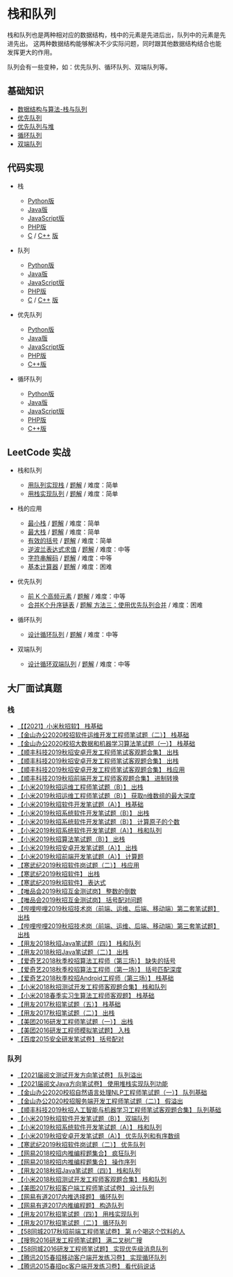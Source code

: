 # 栈和队列

栈和队列也是两种相对应的数据结构，栈中的元素是先进后出，队列中的元素是先进先出。
这两种数据结构能够解决不少实际问题，同时跟其他数据结构结合也能发挥更大的作用。

队列会有一些变种，如：优先队列、循环队列、双端队列等。

## 基础知识

* [数据结构与算法-栈与队列](https://zhuanlan.zhihu.com/p/53725348)
* [优先队列](https://www.cnblogs.com/MrSaver/p/6160310.html)
* [优先队列与堆](https://www.cnblogs.com/9dragon/p/10739121.html)
* [循环队列](https://blog.csdn.net/gsjwxhn/article/details/102915653)
* [双端队列](https://zhuanlan.zhihu.com/p/387108933)

## 代码实现
* 栈
  * [Python版](https://github.com/TheAlgorithms/Python/blob/master/data_structures/stacks/stack.py)
  * [Java版](https://github.com/TheAlgorithms/Java/blob/master/DataStructures/Stacks/StackArray.java)
  * [JavaScript版](https://github.com/TheAlgorithms/Javascript/blob/master/Data-Structures/Stack/StackES6.js)
  * [PHP版](https://github.com/wangzheng0822/algo/blob/master/php/08_stack/StackOnLinkedList.php)
  * [C](https://github.com/TheAlgorithms/C/blob/master/data_structures/stack/main.c) / [C++](https://github.com/TheAlgorithms/C-Plus-Plus/blob/master/data_structures/stack_using_array.cpp) [版]()
  
* 队列
  * [Python版](https://github.com/TheAlgorithms/Python/blob/master/data_structures/queue/queue_on_list.py)
  * [Java版](https://github.com/TheAlgorithms/Java/blob/master/DataStructures/Queues/GenericArrayListQueue.java)
  * [JavaScript版](https://github.com/TheAlgorithms/Javascript/blob/master/Data-Structures/Queue/Queue.js)
  * [PHP版](https://github.com/wangzheng0822/algo/blob/master/php/09_queue/QueueOnLinkedList.php)
  * [C](https://github.com/TheAlgorithms/C/blob/master/data_structures/queue.c) / [C++](https://github.com/TheAlgorithms/C-Plus-Plus/blob/master/data_structures/queue_using_array.cpp) [版]()

* 优先队列
  * [Python版](https://github.com/TheAlgorithms/Python/blob/master/data_structures/queue/priority_queue_using_list.py)
  * [Java版](https://github.com/TheAlgorithms/Java/blob/master/DataStructures/Queues/PriorityQueues.java)
  * [JavaScript版](https://www.jianshu.com/p/ec056a5886d0)
  * [PHP版](https://www.cnblogs.com/toufu/p/4134366.html)
  * [C++版](https://blog.csdn.net/weixin_30772105/article/details/99136971)

* 循环队列
  * [Python版](https://github.com/TheAlgorithms/Python/blob/master/data_structures/queue/circular_queue.py)
  * [Java版](https://blog.csdn.net/qq_26287435/article/details/83513045)
  * [JavaScript版](https://github.com/TheAlgorithms/Javascript/blob/master/Data-Structures/Queue/CircularQueue.js)
  * [PHP版](https://github.com/wangzheng0822/algo/blob/master/javascript/09_queue/CircularQueueBasedOnLinkedList.js)
  * [C++版](https://github.com/TheAlgorithms/C-Plus-Plus/blob/master/data_structures/circular_queue_using_linked_list.cpp)


## LeetCode 实战

* 栈和队列
  * [用队列实现栈](https://leetcode-cn.com/problems/implement-stack-using-queues/) / [题解](https://leetcode-cn.com/problems/implement-stack-using-queues/solution/yong-dui-lie-shi-xian-zhan-by-leetcode-solution/) / 难度：简单
  * [用栈实现队列](https://leetcode-cn.com/problems/implement-queue-using-stacks/) / [题解](https://leetcode-cn.com/problems/implement-queue-using-stacks/solution/yong-zhan-shi-xian-dui-lie-by-leetcode/) / 难度：简单

* 栈的应用
    * [最小栈](https://leetcode-cn.com/problems/min-stack/) / [题解](https://leetcode-cn.com/problems/min-stack/solution/zui-xiao-zhan-by-leetcode-solution/) / 难度：简单
    * [最大栈](https://leetcode-cn.com/problems/max-stack/) / [题解](https://leetcode-cn.com/problems/max-stack/solution/max-stack-by-leetcode/) / 难度：简单
    * [有效的括号](https://leetcode-cn.com/problems/valid-parentheses/) / [题解](https://leetcode-cn.com/problems/valid-parentheses/solution/you-xiao-de-gua-hao-by-leetcode-solution/) / 难度：简单
    * [逆波兰表达式求值](https://leetcode-cn.com/problems/evaluate-reverse-polish-notation/) / [题解](https://leetcode-cn.com/problems/evaluate-reverse-polish-notation/solution/ni-bo-lan-biao-da-shi-qiu-zhi-by-leetcod-wue9/) / 难度：中等
    * [字符串解码](https://leetcode-cn.com/problems/decode-string/) / [题解](https://leetcode-cn.com/problems/decode-string/solution/zi-fu-chuan-jie-ma-by-leetcode-solution/) / 难度：中等
    * [基本计算器](https://leetcode-cn.com/problems/basic-calculator/) / [题解](https://leetcode-cn.com/problems/basic-calculator/solution/ji-ben-ji-suan-qi-by-leetcode-solution-jvir/) / 难度：困难

* 优先队列
    * [前 K 个高频元素](https://leetcode-cn.com/problems/top-k-frequent-elements/) / [题解](https://leetcode-cn.com/problems/top-k-frequent-elements/solution/qian-k-ge-gao-pin-yuan-su-by-leetcode-solution/) / 难度：中等
    * [合并K个升序链表](https://leetcode-cn.com/problems/merge-k-sorted-lists/) / [题解 方法三：使用优先队列合并](https://leetcode-cn.com/problems/merge-k-sorted-lists/solution/he-bing-kge-pai-xu-lian-biao-by-leetcode-solutio-2/) / 难度：困难

* 循环队列   
  * [设计循环队列](https://leetcode-cn.com/problems/design-circular-queue/) / [题解](https://leetcode-cn.com/problems/design-circular-queue/solution/she-ji-xun-huan-dui-lie-by-leetcode/) / 难度：中等

* 双端队列   
  * [设计循环双端队列](https://leetcode-cn.com/problems/design-circular-deque/) / [题解](https://leetcode-cn.com/problems/design-circular-deque/solution/shu-zu-shi-xian-de-xun-huan-shuang-duan-dui-lie-by/) / 难度：中等


## 大厂面试真题

### 栈
* [【【2021】小米秋招软】 栈基础](https://www.nowcoder.com/questionTerminal/0447b59b668c4864911566c835ff1a44)
* [【金山办公2020校招软件运维开发工程师笔试题（二）】 栈基础](https://www.nowcoder.com/questionTerminal/ae8701d838f24e14998b63e424f166f4)
* [【金山办公2020校招大数据和机器学习算法笔试题（一）】 栈基础](https://www.nowcoder.com/questionTerminal/949845f6bc6e4b75bf5744ca4a01c202)
* [【顺丰科技2019秋招安卓开发工程师笔试客观题合集】 出栈](https://www.nowcoder.com/questionTerminal/e98862d6a04840eda91cb3fe4e8e9cba)
* [【顺丰科技2019秋招安卓开发工程师笔试客观题合集】 出栈](https://www.nowcoder.com/questionTerminal/80964b3e44194ec9ab3985b8e3d028dd)
* [【顺丰科技2019秋招安卓开发工程师笔试客观题合集】 栈应用](https://www.nowcoder.com/questionTerminal/1a8f012233944395ad6d3c23d2612808)
* [【顺丰科技2019秋招前端开发工程师客观题合集】 进制转换](https://www.nowcoder.com/questionTerminal/4af7f88af7f441758c5c25338b08237a)
* [【小米2019秋招运维工程师笔试题（B）】 出栈](https://www.nowcoder.com/questionTerminal/2e0a2f8346af416dbdb3d2bf9d350b4d)
* [【小米2019秋招运维工程师笔试题（B）】 获取n维数组的最大深度](https://www.nowcoder.com/questionTerminal/08707b9b484f4ca4943f108c709dab96)
* [【小米2019秋招软件开发笔试题（A）】 栈基础](https://www.nowcoder.com/questionTerminal/70c7febd5e064e40a4a6d24663104a05)
* [【小米2019秋招系统软件开发笔试题（B）】 出栈](https://www.nowcoder.com/questionTerminal/f7cbcfcdcd4b4c759fc4dfb927a4932f)
* [【小米2019秋招系统软件开发笔试题（B）】 计算原子的个数](https://www.nowcoder.com/questionTerminal/8d9ac0cfa0a0427ea4e7c870c9c4f103)
* [【小米2019秋招系统软件开发笔试题（A）】 栈和队列](https://www.nowcoder.com/questionTerminal/a55bd06e4d3e4acab3423160b311d2c0)
* [【小米2019秋招算法笔试题（B）】 出栈](https://www.nowcoder.com/questionTerminal/f0ceab7622074f888d69c672b039fa48)
* [【小米2019秋招安卓开发笔试题（A）】 出栈](https://www.nowcoder.com/questionTerminal/94f98afa1c284d96badbaf658bd52b35)
* [【小米2019秋招前端开发笔试题（A）】 计算题](https://www.nowcoder.com/questionTerminal/769e5e6c3ebf42a49cfb555ebf4a90e2)
* [【寒武纪2019秋招软件岗试题（二）】 栈应用](https://www.nowcoder.com/questionTerminal/f5879798c43e4d5989bf0bb9003058a3)
* [【寒武纪2019秋招软件】 出栈](https://www.nowcoder.com/questionTerminal/56452784aea0443c9045fc40c909ae46)
* [【寒武纪2019秋招软件】 表达式](https://www.nowcoder.com/questionTerminal/6b3ff671af1b4b1d9ff13e9cf3b80967)
* [【唯品会2019秋招互金测试岗】 整数的倒数](https://www.nowcoder.com/questionTerminal/dd63c30dfef04770b5813e63f5a2615a)
* [【唯品会2019秋招互金测试岗】 括号配对问题](https://www.nowcoder.com/questionTerminal/57260c08eaa44feababd05b328b897d7)
* [【哔哩哔哩2019秋招技术岗（前端、运维、后端、移动端）第二套笔试题】 出栈](https://www.nowcoder.com/questionTerminal/1426eae036eb4dd8be10bceebdf95778)
* [【哔哩哔哩2019秋招技术岗（前端、运维、后端、移动端）第三套笔试题】 出栈](https://www.nowcoder.com/questionTerminal/bacc16efe3c9475a898ed18adf73b7b6)
* [【用友2018秋招Java笔试题（四）】 栈和队列](https://www.nowcoder.com/questionTerminal/6cf8ea3a409444fd976e9a5b84436443)
* [【用友2018秋招Java笔试题（二）】 出栈](https://www.nowcoder.com/questionTerminal/8348861dc2004615a4d9bf5528a32bf6)
* [【爱奇艺2018秋季校招算法工程师（第三场）】 缺失的括号](https://www.nowcoder.com/questionTerminal/de7d4a4b50f643669f331941afb1e728)
* [【爱奇艺2018秋季校招算法工程师（第一场）】 括号匹配深度](https://www.nowcoder.com/questionTerminal/a2d5b1875bb0408384278f40d1f236c9)
* [【爱奇艺2018秋季校招Android工程师（第三场）】 栈基础](https://www.nowcoder.com/questionTerminal/6fb260966cfa4c1fb061cfb9492a16cc)
* [【小米2018秋招测试开发工程师客观题合集】 栈和队列](https://www.nowcoder.com/questionTerminal/cf1e2032c546418e875b9e675cc5e613)
* [【小米2018春季实习生算法工程师客观题】 栈基础](https://www.nowcoder.com/questionTerminal/426d63aeaad74ea3bcebea8f70fb34dd)
* [【用友2017秋招笔试题（五）】 栈基础](https://www.nowcoder.com/questionTerminal/8f9f520ac4e24bcc8da7e2ca8a4f2760)
* [【用友2017秋招笔试题（二）】 出栈](https://www.nowcoder.com/questionTerminal/75c4c089024142de9250ba9b7e043395)
* [【美团2016研发工程师笔试题（一）】 出栈](https://www.nowcoder.com/questionTerminal/0d885741b1f249adaf182a6f7c436002)
* [【美团2016研发工程师模拟笔试题】 入栈](https://www.nowcoder.com/questionTerminal/28bacc8781ad40ea8ca7cc1796199cb8)
* [【百度2015安全研发笔试卷】 括号配对](https://www.nowcoder.com/questionTerminal/b94a962e3cef41208412a0fcc4e52424)

### 队列
* [【2021届阅文测试开发方向笔试卷】 队列溢出](https://www.nowcoder.com/questionTerminal/bc3fd0a16d024aa6a0ad52bc41000df5)
* [【2021届阅文Java方向笔试卷】 使用堆栈实现队列功能](https://www.nowcoder.com/questionTerminal/0ee703f41b1b4fe3835d0cfc30d1e66d)
* [【金山办公2020校招自然语言处理NLP工程师笔试题（一）】 队列基础](https://www.nowcoder.com/questionTerminal/8b0e5749a0484f928db76907679d79e5)
* [【金山办公2020校招服务端开发工程师笔试题（二）】 假溢出](https://www.nowcoder.com/questionTerminal/b24773175fd24fb0aa08f84f095ea18c)
* [【顺丰科技2019秋招人工智能与机器学习工程师笔试客观题合集】 队列基础](https://www.nowcoder.com/questionTerminal/4647fedd2c4843c380b4db5648ad27ce)
* [【小米2019秋招软件开发笔试题（B）】 双端队列](https://www.nowcoder.com/questionTerminal/538e94ac21b244ccbcc6ef22a2e84a61)
* [【小米2019秋招系统软件开发笔试题（A）】 栈和队列](https://www.nowcoder.com/questionTerminal/a55bd06e4d3e4acab3423160b311d2c0)
* [【小米2019秋招安卓开发笔试题（A）】 优先队列和有序数组](https://www.nowcoder.com/questionTerminal/8824501c392a427b87620cc8ae5f0c42)
* [【寒武纪2019秋招软件岗试题（二）】 优先队列](https://www.nowcoder.com/questionTerminal/980075e3727a4ab8815126e2e513a0cf)
* [【网易2018校招内推编程题集合】 疯狂队列](https://www.nowcoder.com/questionTerminal/d996665fbd5e41f89c8d280f84968ee1)
* [【网易2018校招内推编程题集合】 操作序列](https://www.nowcoder.com/questionTerminal/b53bda356a494154b6411d80380295f5)
* [【用友2018秋招Java笔试题（四）】 栈和队列](https://www.nowcoder.com/questionTerminal/6cf8ea3a409444fd976e9a5b84436443)
* [【小米2018秋招测试开发工程师客观题合集】 栈和队列](https://www.nowcoder.com/questionTerminal/cf1e2032c546418e875b9e675cc5e613)
* [【美图2017秋招客户端工程师笔试试卷】 设计队列](https://www.nowcoder.com/questionTerminal/3d207982aedf4d61bd55a04b26d6193d)
* [【网易有道2017内推选择题】 循环队列](https://www.nowcoder.com/questionTerminal/573abb39599d4481a221b678f90f33e5)
* [【网易有道2017内推编程题】 构造队列](https://www.nowcoder.com/questionTerminal/657d09e2b3704574814089ba8566d98d)
* [【用友2017秋招笔试题（四）】 用栈实现队列](https://www.nowcoder.com/questionTerminal/94b963fddc7e460a9b6b1888c8a50e80)
* [【用友2017秋招笔试题（二）】 循环队列](https://www.nowcoder.com/questionTerminal/849ae7210ccf4cc78b01c86b824cc69e)
* [【58同城2017秋招前端工程师笔试卷】 第 n个喝这个饮料的人](https://www.nowcoder.com/questionTerminal/b33f0fda5d97474498957d2757eff391)
* [【搜狗2016研发工程师笔试题】 满二叉树广搜](https://www.nowcoder.com/questionTerminal/46f02b8175f5417fb091f5c174931045)
* [【58同城2016研发工程师笔试题】 实现优先级消息队列](https://www.nowcoder.com/questionTerminal/685b294d92a24df7b6cabb780c8a5053)
* [【腾讯2015春招移动客户端开发练习卷】 实现循环队列](https://www.nowcoder.com/questionTerminal/8a0440f4a00640b789c2b53bfb16402f)
* [【腾讯2015春招pc客户端开发练习卷】 看代码说话](https://www.nowcoder.com/questionTerminal/2b6a08a7bbb349e28c871471ce164d92)
